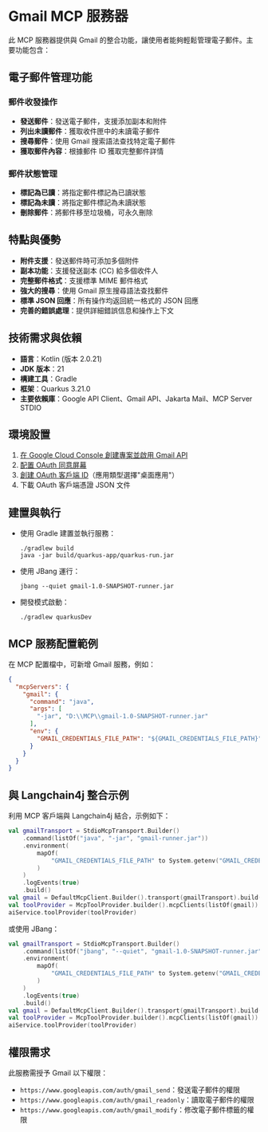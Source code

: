 # Gmail MCP 服務器

此 MCP 服務器提供與 Gmail 的整合功能，讓使用者能夠輕鬆管理電子郵件。主要功能包含：

## 電子郵件管理功能

### 郵件收發操作
- **發送郵件**：發送電子郵件，支援添加副本和附件
- **列出未讀郵件**：獲取收件匣中的未讀電子郵件
- **搜尋郵件**：使用 Gmail 搜索語法查找特定電子郵件
- **獲取郵件內容**：根據郵件 ID 獲取完整郵件詳情

### 郵件狀態管理
- **標記為已讀**：將指定郵件標記為已讀狀態
- **標記為未讀**：將指定郵件標記為未讀狀態
- **刪除郵件**：將郵件移至垃圾桶，可永久刪除

## 特點與優勢
- **附件支援**：發送郵件時可添加多個附件
- **副本功能**：支援發送副本 (CC) 給多個收件人
- **完整郵件格式**：支援標準 MIME 郵件格式
- **強大的搜尋**：使用 Gmail 原生搜尋語法查找郵件
- **標準 JSON 回應**：所有操作均返回統一格式的 JSON 回應
- **完善的錯誤處理**：提供詳細錯誤信息和操作上下文

## 技術需求與依賴
- **語言**：Kotlin (版本 2.0.21)
- **JDK 版本**：21
- **構建工具**：Gradle
- **框架**：Quarkus 3.21.0
- **主要依賴庫**：Google API Client、Gmail API、Jakarta Mail、MCP Server STDIO

## 環境設置
1. [在 Google Cloud Console 創建專案並啟用 Gmail API](https://console.cloud.google.com/apis/library/drive.googleapis.com)
2. [配置 OAuth 同意屏幕](https://console.cloud.google.com/apis/credentials/consent)
3. [創建 OAuth 客戶端 ID](https://console.cloud.google.com/apis/credentials)（應用類型選擇"桌面應用"）
4. 下載 OAuth 客戶端憑證 JSON 文件

## 建置與執行
- 使用 Gradle 建置並執行服務：
  ```shell script
  ./gradlew build
  java -jar build/quarkus-app/quarkus-run.jar
  ```
- 使用 JBang 運行：
  ```shell script
  jbang --quiet gmail-1.0-SNAPSHOT-runner.jar
  ```
- 開發模式啟動：
  ```shell script
  ./gradlew quarkusDev
  ```

## MCP 服務配置範例
在 MCP 配置檔中，可新增 Gmail 服務，例如：
```json
{
  "mcpServers": {
    "gmail": {
      "command": "java",
      "args": [
        "-jar", "D:\\MCP\\gmail-1.0-SNAPSHOT-runner.jar"
      ],
      "env": {
        "GMAIL_CREDENTIALS_FILE_PATH": "${GMAIL_CREDENTIALS_FILE_PATH}"
      }
    }
  }
}
```

## 與 Langchain4j 整合示例
利用 MCP 客戶端與 Langchain4j 結合，示例如下：
```kotlin
val gmailTransport = StdioMcpTransport.Builder()
    .command(listOf("java", "-jar", "gmail-runner.jar"))
    .environment(
        mapOf(
            "GMAIL_CREDENTIALS_FILE_PATH" to System.getenv("GMAIL_CREDENTIALS_FILE_PATH")
        )
    )
    .logEvents(true)
    .build()
val gmail = DefaultMcpClient.Builder().transport(gmailTransport).build()
val toolProvider = McpToolProvider.builder().mcpClients(listOf(gmail)).build()
aiService.toolProvider(toolProvider)
```

或使用 JBang：
```kotlin
val gmailTransport = StdioMcpTransport.Builder()
    .command(listOf("jbang", "--quiet", "gmail-1.0-SNAPSHOT-runner.jar"))
    .environment(
        mapOf(
            "GMAIL_CREDENTIALS_FILE_PATH" to System.getenv("GMAIL_CREDENTIALS_FILE_PATH")
        )
    )
    .logEvents(true)
    .build()
val gmail = DefaultMcpClient.Builder().transport(gmailTransport).build()
val toolProvider = McpToolProvider.builder().mcpClients(listOf(gmail)).build()
aiService.toolProvider(toolProvider)
```

## 權限需求
此服務需授予 Gmail 以下權限：
- `https://www.googleapis.com/auth/gmail_send`：發送電子郵件的權限
- `https://www.googleapis.com/auth/gmail_readonly`：讀取電子郵件的權限
- `https://www.googleapis.com/auth/gmail_modify`：修改電子郵件標籤的權限
